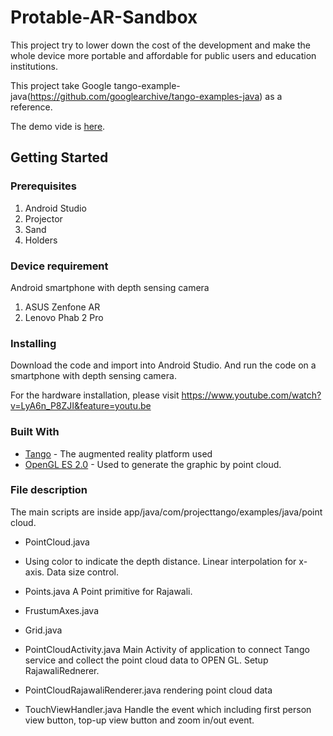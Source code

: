 # Protable-AR-Sandbox

This project try to lower down the cost of the development and make the whole device more portable and affordable for public users and education institutions.

This project take Google tango-example-java(https://github.com/googlearchive/tango-examples-java) as a reference.

The demo vide is [here](https://www.youtube.com/watch?v=OLO_ZaWwkNw).

## Getting Started

### Prerequisites


1. Android Studio
2. Projector
3. Sand
4. Holders

### Device requirement

Android smartphone with depth sensing camera
1. ASUS Zenfone AR
2. Lenovo Phab 2 Pro

### Installing

Download the code and import into Android Studio.
And run the code on a smartphone with depth sensing camera.

For the hardware installation, please visit https://www.youtube.com/watch?v=LyA6n_P8ZJI&feature=youtu.be

### Built With

* [Tango](https://developers.google.com/tango/apis/overview) - The augmented reality platform used
* [OpenGL ES 2.0](https://www.khronos.org/opengles/) - Used to generate the graphic by point cloud.

### File description

The main scripts are inside app/java/com/projecttango/examples/java/point cloud.

- PointCloud.java 
- Using color to indicate the depth distance. Linear interpolation for x-axis. Data size control. 

- Points.java 
 A Point primitive for Rajawali.

- FrustumAxes.java

- Grid.java

- PointCloudActivity.java
 Main Activity of application to connect Tango service and collect the point cloud data to OPEN GL. Setup RajawaliRednerer.

- PointCloudRajawaliRenderer.java 
 rendering point cloud data

- TouchViewHandler.java 
 Handle the event which including first person view button, top-up view button and zoom in/out event.


